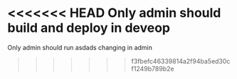 <<<<<<< HEAD
Only admin should build and deploy in deveop
=======
Only admin should run asdads changing in admin
>>>>>>> f3fbefc46339814a2f94ba5ed30cf1249b789b2e
